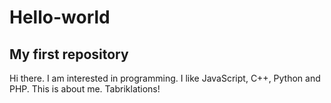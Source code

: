 # Hello-world
## My first repository
Hi there.
I am interested in programming. I like JavaScript, C++, Python and PHP.
This is about me. Tabriklations!
